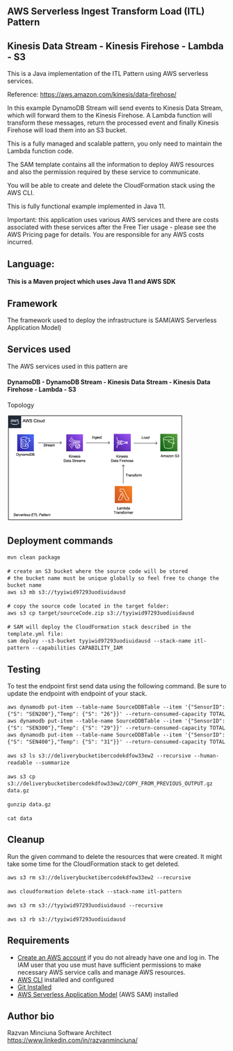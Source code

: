 ## AWS Serverless Ingest Transform Load (ITL) Pattern
## Kinesis Data Stream - Kinesis Firehose - Lambda - S3

This is a Java implementation of the ITL Pattern using AWS serverless services.

Reference: https://aws.amazon.com/kinesis/data-firehose/

In this example DynamoDB Stream will send events to Kinesis Data Stream, which will forward them to the Kinesis Firehose.
A Lambda function will transform these messages, return the processed event and finally Kinesis Firehose will load them into an S3 bucket.

This is a fully managed and scalable pattern, you only need to maintain the Lambda function code.

The SAM template contains all the information to deploy AWS resources and also the permission required by these service to communicate.

You will be able to create and delete the CloudFormation stack using the AWS CLI.

This is fully functional example implemented in Java 11.

Important: this application uses various AWS services and there are costs associated with these services after the Free Tier usage - please see the AWS Pricing page for details. You are responsible for any AWS costs incurred.

## Language:
#### This is a Maven project which uses Java 11 and AWS SDK

## Framework

The framework used to deploy the infrastructure is SAM(AWS Serverless Application Model)

## Services used

The AWS services used in this pattern are
#### DynamoDB - DynamoDB Stream - Kinesis Data Stream - Kinesis Data Firehose - Lambda - S3

Topology

<img src="topology.png" alt="topology" width="80%"/>

## Deployment commands

````
mvn clean package

# create an S3 bucket where the source code will be stored
# the bucket name must be unique globally so feel free to change the bucket name
aws s3 mb s3://tyyiwid97293uodiuidausd

# copy the source code located in the target folder:
aws s3 cp target/sourceCode.zip s3://tyyiwid97293uodiuidausd

# SAM will deploy the CloudFormation stack described in the template.yml file:
sam deploy --s3-bucket tyyiwid97293uodiuidausd --stack-name itl-pattern --capabilities CAPABILITY_IAM

````

## Testing

To test the endpoint first send data using the following command. Be sure to update the endpoint with endpoint of your stack.

```
aws dynamodb put-item --table-name SourceDDBTable --item '{"SensorID": {"S": "SEN200"},"Temp": {"S": "26"}}' --return-consumed-capacity TOTAL
aws dynamodb put-item --table-name SourceDDBTable --item '{"SensorID": {"S": "SEN300"},"Temp": {"S": "29"}}' --return-consumed-capacity TOTAL
aws dynamodb put-item --table-name SourceDDBTable --item '{"SensorID": {"S": "SEN400"},"Temp": {"S": "31"}}' --return-consumed-capacity TOTAL

aws s3 ls s3://deliverybucketibercodekdfow33ew2 --recursive --human-readable --summarize

aws s3 cp s3://deliverybucketibercodekdfow33ew2/COPY_FROM_PREVIOUS_OUTPUT.gz data.gz

gunzip data.gz

cat data
```

## Cleanup

Run the given command to delete the resources that were created. It might take some time for the CloudFormation stack to get deleted.
```
aws s3 rm s3://deliverybucketibercodekdfow33ew2 --recursive

aws cloudformation delete-stack --stack-name itl-pattern

aws s3 rm s3://tyyiwid97293uodiuidausd --recursive

aws s3 rb s3://tyyiwid97293uodiuidausd
```

## Requirements

* [Create an AWS account](https://portal.aws.amazon.com/gp/aws/developer/registration/index.html) if you do not already have one and log in. The IAM user that you use must have sufficient permissions to make necessary AWS service calls and manage AWS resources.
* [AWS CLI](https://docs.aws.amazon.com/cli/latest/userguide/install-cliv2.html) installed and configured
* [Git Installed](https://git-scm.com/book/en/v2/Getting-Started-Installing-Git)
* [AWS Serverless Application Model](https://docs.aws.amazon.com/serverless-application-model/latest/developerguide/serverless-sam-cli-install.html) (AWS SAM) installed


## Author bio
Razvan Minciuna
Software Architect
https://www.linkedin.com/in/razvanminciuna/

